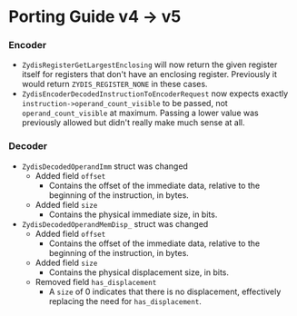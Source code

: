 # Porting Guide v4 -> v5

### Encoder

- `ZydisRegisterGetLargestEnclosing` will now return the given register itself for registers that don't have
  an enclosing register. Previously it would return `ZYDIS_REGISTER_NONE` in these cases.
- `ZydisEncoderDecodedInstructionToEncoderRequest` now expects exactly `instruction->operand_count_visible` to be
  passed, not `operand_count_visible` at maximum. Passing a lower value was previously allowed but didn't really
  make much sense at all.
  
### Decoder
  
- `ZydisDecodedOperandImm` struct was changed
  - Added field `offset`
    - Contains the offset of the immediate data, relative to the beginning of the instruction, in bytes.
  - Added field `size`
    - Contains the physical immediate size, in bits.
- `ZydisDecodedOperandMemDisp_` struct was changed
  - Added field `offset`
    - Contains the offset of the immediate data, relative to the beginning of the instruction, in bytes.
  - Added field `size`
    - Contains the physical displacement size, in bits.
  - Removed field `has_displacement`
    - A `size` of 0 indicates that there is no displacement, effectively replacing the need for `has_displacement`.
